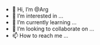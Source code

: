 - 👋 Hi, I’m @Arg
- 👀 I’m interested in ...
- 🌱 I’m currently learning ...
- 💞️ I’m looking to collaborate on ...
- 📫 How to reach me ...

<!---
Arg/Arg is a ✨ special ✨ repository because its `README.md` (this file) appears on your GitHub profile.
You can click the Preview link to take a look at your changes.
--->
